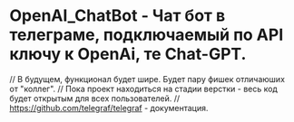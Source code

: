 # OpenAI_ChatBot - Чат бот в телеграме, подключаемый по API ключу к OpenAi, те Chat-GPT.
// В будущем, функционал будет шире. Будет пару фишек отличаюших от "коллег". 
// Пока проект находиться на стадии верстки - весь код будет открытым для всех пользователей. 
// https://github.com/telegraf/telegraf - документация.
